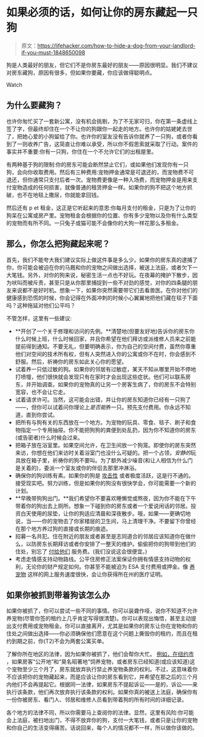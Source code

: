 # 如果必须的话，如何让你的房东藏起一只狗

> 原文：<https://lifehacker.com/how-to-hide-a-dog-from-your-landlord-if-you-must-1848650098>

狗是人类最好的朋友，但它们不是你房东最好的朋友——原因很明显。我们不建议对房东藏狗，原因有很多，但如果你要藏，你应该做得聪明点。

Watch

## **为什么要藏狗？**

也许你匆忙买了一套新公寓，没有机会挑剔，为了不无家可归，你在第一条虚线上签了字，但最终却住在一个不让你的狗跟你一起走的地方。也许你的姑姥姥去世了，把她心爱的小狗留给了你。也许你的室友没有告诉你就养了一只狗，或者你看到了一则收养广告，这简直让你难以承受，所以你不假思索就采取了行动。案件的事实并不重要:你有一只狗，你住在一个不允许它们的出租屋里。

有两种基于狗的限制:你的房东可能会断然禁止它们，或如果他们发现你有一只狗，会向你收取费用。然后有三种费用:宠物押金通常是可退还的，而宠物费不可退还，但你通常只支付后者一次。宠物费更像是一种入场费，而宠物押金是用来支付宠物造成的任何损害，就像普通的租赁押金一样。如果你的狗不把这个地方抓破，也不在地毯上撒尿，你就能拿回钱。

然后还有 p et 租金，这正是它听起来的意思:你每月支付的租金，只是为了让你的狗呆在公寓或房产里。宠物租金会根据你的位置、你有多少宠物以及你有什么类型的宠物而有所不同。一只兔子或猫可能不会像你的大狗一样花那么多租金。

## 那么，你怎么把狗藏起来呢？

首先，我们不能夸大我们建议实际上做这件事是多么少。如果你的房东真的逮捕了你，你可能会被迫在你的马厩和你的宠物之间做出选择，被送上法庭，或者欠下一大笔钱。另外，对你的狗来说，秘密生活一点也不好玩。在夜幕的掩护下散步，因为吠叫而被斥责，甚至只是从你那里捕捉到一些不对劲的感觉，对你的四条腿的朋友来说都不是好时机。想象一下，如果你突然需要带它们去看兽医。在你对他们的健康感到恐慌的时候，你会记得在外面冲刺的时候小心翼翼地把他们藏在毯子下面吗？这种拖延对他们公平吗？

不管怎样，这里有一些建议:

*   **开创了一个关于修理和访问的先例。**清楚地(但要友好地)告诉你的房东你什么时候上班，什么时候回家，并且你希望在他们拜访或派维修人员来之前能提前得到通知。不要无礼，但要明确表示，你为自己的空间付费，虽然你尊重他们对空间的技术所有权，但有人突然进入你的公寓或你不在时，你会感到不舒服。然后，祈祷你的房东如此关心你的愿望。
*   试着养一只低过敏的狗。如果你的邻居有过敏症，某天不知从哪里开始不停地打喷嚏，他们很快就会发现只有在家时才会出现这些症状。他们可以联系房东，并开始调查。如果你的宠物真的让另一个房客生病了，你的房东不会特别宽容，也不会让它走。
*   试着请求许可。当然，这可能会出错，并让你的房东知道你已经有一只狗了——，但你可以试着问你理论上*是否能*养一只。预先支付费用。你永远不知道，直到你尝试。
*   把所有与狗有关的东西放在一个地方。为宠物的玩具、零食、毯子、刷子和食物指定一个专用抽屉。你不能把狗狗的粪便到处乱扔，因为你不知道你的房东(或告密者)什么时候会过来。
*   把箱子放在浴室里。如果空间允许，在卫生间放一个狗笼。即使你的房东突然来访，你想在他们来访时关着浴室门也没什么可疑的。把一个占领，*安静的*玩具放在箱子里，祈祷你的狗不要叫。为了额外减少噪音(和让人相信为什么门是关着的)，委派一个室友或你的伴侣去那里冲淋浴。
*   确保你的狗训练有素。如果你的狗是 [攻击性](https://lifehacker.com/how-to-figure-out-why-your-dog-is-aggressive-and-what-t-1847483569) 或者极度活跃，这是行不通的。接受现实吧。努力训练，但是如果你的狗没有很快学会，你可能需要一个新的计划。
*   **早晚带狗狗出门。**我们希望你不要喜欢睡懒觉或熬夜，因为你不能在下午带着你的狗出去上厕所。想象一下碰到你的房东或者一个爱说闲话的邻居。投资白天使用的尿垫，让你的狗适应清晨和深夜散步。哦，如果——更确切地说，当——你的宠物去了你家楼层的卫生间，马上清理干净。不要留下你曾经在那个地方养过狗的直接或长期的痕迹。
*   招募一名共犯。住在附近的朋友或者甚至是志同道合的邻居应该知道你在做什么，以防房东长期拜访或者你安排了一整天的维护。偷偷把你的狗带到他们的住处，别忘了 [付给他们](https://lifehacker.com/how-to-prepare-your-dog-for-an-extended-separation-1848601512) 服务费。(我们没说这会很便宜。)
*   考虑走情感支持动物路线。公平住房修正法案保证你拥有情感支持动物的权利，无论你的财产规定如何。你甚至不能被迫为 ESA 支付费用或押金。像 [养宠物](https://www.supportpets.com/?cjevent=f08d056ea3b111ec839e03cb0a82b824) 这样的网上服务速度很快，会让你获得所在州的医疗证明。

## **如果你被抓到带着狗该怎么办**

如果你被抓了，你可以尝试一些不同的事情。你可以装聋作哑，说你不知道不允许养宠物(尽管你签的租约上几乎肯定写得很清楚)。你可以表现出悔悟，甚至主动提出支付费用或宠物租金。你可以直接离开，尤其是如果你的房东让你在宠物和你的住处之间做出选择——你必须确保他们愿意在这个问题上撕毁你的租约，而且在租约到期之前，你(T2)不会为两套公寓买单。

了解你所在地区的法律，因为如果你被抓了，他们会帮你大忙。 [例如，在纽约市](https://mobilizationforjustice.org/wp-content/uploads/A-Tenants-Guide-to-NYCs-Pet-Laws.pdf) ，如果房客“公开地”和“臭名昭著地”饲养宠物，或者房东已经知道(或应该知道)这个宠物至少三个月了，房东就放弃执行禁止养宠物条款的权利。不过，这意味着你不应该把你的宠物藏起来，而是应该让你的房东看到它，并希望在那之后的三个月内他们不会再提起它。根据同一法律，如果房东不提起诉讼——是的，诉讼——来执行该条款，他们再次放弃执行该条款的权利。如果你真的被送上法庭，确保你有一份你被房东、看门人、邻居和维修人员看到带着狗的所有时间的详细记录。

各个地方的法律不同，所以你需要马上查阅你的法律。显然，这里有风险:你可能会上法庭，被扫地出门，不得不放弃你的狗，支付一大笔钱，或者只是让你的宠物和你自己的生活变得痛苦。话说回来，每个人的情况都不一样，所以做你该做的。